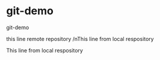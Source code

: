 # git-demo
git-demo

this line remote repository
/nThis line from local respository

This line from local respository
